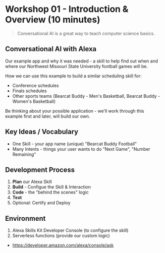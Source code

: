 # Workshop 01 - Introduction & Overview (10 minutes)

> Conversational AI is a great way to teach computer science basics. 

## Conversational AI with Alexa

Our example app and why it was needed - a skill to help find out when and where our Northwest Missouri State University football games will be. 

How we can use this example to build a similar scheduling skill for:

- Conference schedules
- Finals schedules
- Other sports teams (Bearcat Buddy - Men's Basketball, Bearcat Buddy - Women's Basketball)

Be thinking about your possible application - we'll work through this example first and later, will build our own. 

## Key Ideas / Vocabulary

- One Skill - your app name (unique) "Bearcat Buddy Football"
- Many Intents - things your user wants to do "Next Game", "Number Remaining"

## Development Process

1. **Plan** our Alexa Skill
2. **Build** - Configue the Skill & Interaction
3. **Code** - the "behind the scenes" logic 
4. **Test** 
5. Optional: Certify and Deploy

## Environment

1. Alexa Skills Kit Developer Console (to configure the skill)
2. Serverless functions (provide our custom logic)

- <https://developer.amazon.com/alexa/console/ask>
